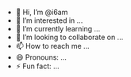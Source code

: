 - 👋 Hi, I’m @i6am
- 👀 I’m interested in ...
- 🌱 I’m currently learning ...
- 💞️ I’m looking to collaborate on ...
- 📫 How to reach me ...
- 😄 Pronouns: ...
- ⚡ Fun fact: ...

<!---
i6am/i6am is a ✨ special ✨ repository because its `README.md` (this file) appears on your GitHub profile.
You can click the Preview link to take a look at your changes.
--->
